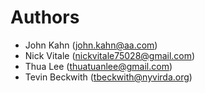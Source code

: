 # Authors

- John Kahn (john.kahn@aa.com)
- Nick Vitale (nickvitale75028@gmail.com)
- Thua Lee (thuatuanlee@gmail.com)
- Tevin Beckwith (tbeckwith@nyvirda.org)

